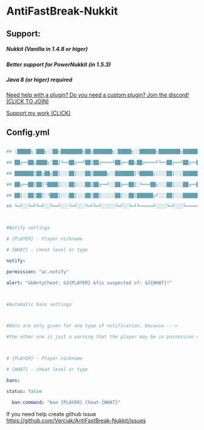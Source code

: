 # AntiFastBreak-Nukkit
   



## Support:

##### Nukkit (Vanilla in 1.4.8 or higer)

##### Better support for PowerNukkit (in 1.5.3)

##### Java 8 (or higer) required


[Need help with a plugin? Do you need a custom plugin? Join the discord! (CLICK TO JOIN)](https://discord.gg/AahXrsPvAq)

[Support my work (CLICK)](https://paypal.me/nookierDotacje)




## Config.yml



```yaml

## ░█████╗░███╗░░██╗████████╗██╗███████╗░█████╗░░██████╗████████╗██████╗░██████╗░███████╗░█████╗░██╗░░██╗

## ██╔══██╗████╗░██║╚══██╔══╝██║██╔════╝██╔══██╗██╔════╝╚══██╔══╝██╔══██╗██╔══██╗██╔════╝██╔══██╗██║░██╔╝

## ███████║██╔██╗██║░░░██║░░░██║█████╗░░███████║╚█████╗░░░░██║░░░██████╦╝██████╔╝█████╗░░███████║█████═╝░

## ██╔══██║██║╚████║░░░██║░░░██║██╔══╝░░██╔══██║░╚═══██╗░░░██║░░░██╔══██╗██╔══██╗██╔══╝░░██╔══██║██╔═██╗░

## ██║░░██║██║░╚███║░░░██║░░░██║██║░░░░░██║░░██║██████╔╝░░░██║░░░██████╦╝██║░░██║███████╗██║░░██║██║░╚██╗

## ╚═╝░░╚═╝╚═╝░░╚══╝░░░╚═╝░░░╚═╝╚═╝░░░░░╚═╝░░╚═╝╚═════╝░░░░╚═╝░░░╚═════╝░╚═╝░░╚═╝╚══════╝╚═╝░░╚═╝╚═╝░░╚═╝



#Notify settings

# {PLAYER} - Player nickname

# {WHAT} - cheat level or type

notify:

permission: "ac.notify"

alert: "&bAntyCheat: &3{PLAYER} &fis suspected of: &3{WHAT}!"



#Automatic bans settings



#Bans are only given for one type of notification, because --->

#the other one is just a warning that the player may be in possession of something



# {PLAYER} - Player nickname

# {WHAT} - cheat level or type

bans:

status: false

  ban-command: "ban {PLAYER} Cheat-{WHAT}"
```





If you need help create github issue
https://github.com/Verciak/AntiFastBreak-Nukkit/issues
